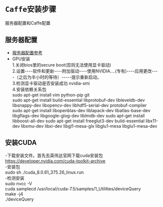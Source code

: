 # `Caffe安装步骤`

服务器配置和Caffe配置
## 服务器配置

 - [服务器配置参考](https://www.cnblogs.com/banju/p/7918895.html) 
 - GPU安装  
    1.关闭bios里的secure boot(否则无法使用显卡驱动)  
    2.设置----软件和更新----附加驱动----使用NVIDIA....(专有)----应用更改----（之后为半小时的等待）-----提示重新启动。  
    3.检测显卡驱动是否安装成功 nvidia-smi  
    4.安装依赖关系包  
         sudo apt-get install vim python-pip git    
         sudo apt-get install build-essential libprotobuf-dev libleveldb-dev libsnappy-dev libopencv-dev libhdf5-serial-dev protobuf-compiler  
        sudo apt-get install libopenblas-dev liblapack-dev libatlas-base-dev libgflags-dev libgoogle-glog-dev liblmdb-dev
        sudo apt-get install libboost-all-dev
        sudo apt-get install freeglut3-dev build-essential libx11-dev libxmu-dev libxi-dev libgl1-mesa-glx libglu1-mesa libglu1-mesa-dev

## 安装CUDA
 -下载安装文件。首先去英伟达官网下载cuda安装包  
 	https://developer.nvidia.com/cuda-toolkit-archive  
-安装包  
	sudo sh ./cuda_8.0.61_375.26_linux.run  
-检测安装  
	sudo nvcc -V  
	cuda samplecd /usr/local/cuda-7.5/samples/1_Utilities/deviceQuery  
	make -j4  
	./deviceQuery  
	